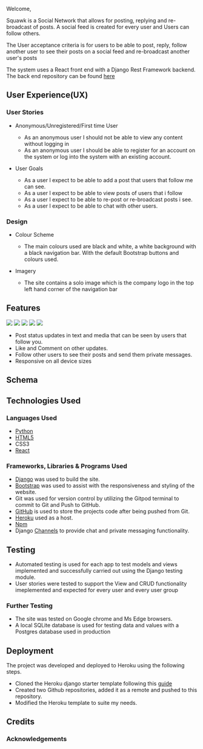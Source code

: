 Welcome,

Squawk is a Social Network that allows for posting, replying and re-broadcast of posts. A social feed is created for every user and Users can follow others. 

The User acceptance criteria is for users to be able to post, reply, follow another user to see their posts on a social feed and re-broadcast another user's posts

The system uses a React front end with a Django Rest Framework backend.
The back end repository can be found [here](https://github.com/alig2039/project5_squawk_front)

## User Experience(UX)
### User Stories
* Anonymous/Unregistered/First time User
    * As an anonymous user I should not be able to view any content without logging in
    * As an anonymous user I should be able to register for an account on the system or log into the system with an existing account.

* User Goals
    * As a user I expect to be able to add a post that users that follow me can see. 
    * As a user I expect to be able to view posts of users that i follow
    * As a user I expect to be able to re-post or re-broadcast posts i see. 
    * As a user I expect to be able to chat with other users. 

### Design
* Colour Scheme
    * The main colours used are black and white, a white background with a black navigation bar. With the default Bootstrap buttons and colours used.

* Imagery
    * The site contains a solo image which is the company logo in the top left hand corner of the navigation bar

## Features
<img src="https://res.cloudinary.com/allan-gerald-sserwanga/image/upload/v1668250485/5_sdjpzo.jpg">
<img src="https://res.cloudinary.com/allan-gerald-sserwanga/image/upload/v1668250485/2_q4fixm.jpg">
<img src="https://res.cloudinary.com/allan-gerald-sserwanga/image/upload/v1668250485/4_hu3qve.jpg">
<img src="https://res.cloudinary.com/allan-gerald-sserwanga/image/upload/v1668250485/3_qnctu1.jpg">
<img src="https://res.cloudinary.com/allan-gerald-sserwanga/image/upload/v1668250486/1_la1z8t.jpg">

* Post status updates in text and media that can be seen by users that follow you.
* Like and Comment on other updates.
* Follow other users to see their posts and send them private messages.
* Responsive on all device sizes

## Schema

## Technologies Used
### Languages Used
* [Python](https://www.python.org/)
* [HTML5](https://html.com/html5/)
* CSS3
* [React](https://reactjs.org/)

### Frameworks, Libraries & Programs Used
* [Django](http://www.djangoproject.com/) was used to build the site.
* [Bootstrap](https://getbootstrap.com/) was used to assist with the responsiveness and styling of the website.
* Git was used for version control by utilizing the Gitpod terminal to commit to Git and Push to GitHub.
* [GitHub](https://github.com/) is used to store the projects code after being pushed from Git.
* [Heroku](heroku.com) used as a host.
* [Npm](https://www.npmjs.com/)
* Django [Channels](https://github.com/django/channels) to provide chat and private messaging functionality.

## Testing
* Automated testing is used for each app to test models and views implemented and successfully carried out using the Django testing module.
* User stories were tested to support the View and CRUD functionality imeplemented and expected for every user and every user group

### Further Testing
* The site was tested on Google chrome and Ms Edge browsers.
* A local SQLite database is used for testing data and values with a Postgres database used in production

## Deployment
The project was developed and deployed to Heroku using the following steps.
* Cloned the Heroku django starter template following this [guide](https://devcenter.heroku.com/articles/getting-started-with-python)
* Created two Github repositories, added it as a remote and pushed to this repository.
* Modified the Heroku template to suite my needs.

## Credits
### Acknowledgements


